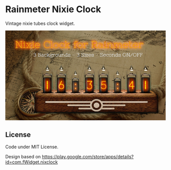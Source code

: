 # Rainmeter Nixie Clock

Vintage nixie tubes clock widget.

![Preview](Preview.png)


## License

Code under MIT License.

Design based on https://play.google.com/store/apps/details?id=com.fWidget.nixclock